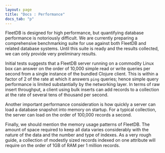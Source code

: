 ```yaml
---
layout: page
title: "Docs : Performance"
docs_tab: "p"
---
```


FleetDB is designed for high performance, but quantifying database performance is notoriously difficult. We are currently preparing a comprehensive benchmarking suite for use against both FleetDB and related database systems. Until this suite is ready and the results collected, we can only provide very preliminary results.

Initial tests suggests that a FleetDB server running on a commodity Linux box can answer on the order of 10,000 simple read or write queries per second from a single instance of the bundled Clojure client. This is within a factor of 2 of the rate at which it answers `ping` queries; hence simple query performance is limited substantially by the networking layer. In terms of raw insert throughput, a client using bulk inserts can add records to a collection at the rate of several tens of thousand per second.

Another important performance consideration is how quickly a server can load a database snapshot into memory on startup. For a typical collection, the server can load on the order of 100,000 records a second.

Finally, we should mention the memory usage patterns of FleetDB. The amount of space required to keep all data varies considerably with the nature of the data and the number and type of indexes. As a very rough guide, a collection of modestly sized records indexed on one attribute will require on the order of 1GB of RAM per 1 million records.
